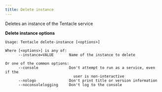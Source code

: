 ```yaml
---
title: Delete instance
---
```


Deletes an instance of the Tentacle service

**Delete instance options**

```text
Usage: Tentacle delete-instance [<options>]

Where [<options>] is any of:
      --instance=VALUE       Name of the instance to delete

Or one of the common options:
      --console              Don't attempt to run as a service, even if the
                               user is non-interactive
      --nologo               Don't print title or version information
      --noconsolelogging     Don't log to the console
```
